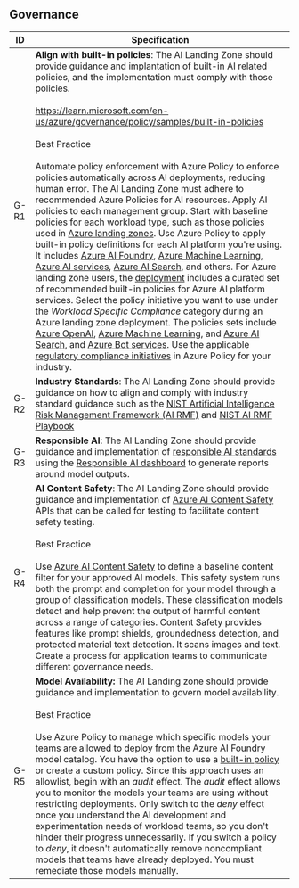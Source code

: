 ## Governance

| ID   | Specification |
|------|--------------|
| G-R1 | **Align with built-in policies**: The AI Landing Zone should provide guidance and implantation of built-in AI related policies, and the implementation must comply with those policies.<br><br><https://learn.microsoft.com/en-us/azure/governance/policy/samples/built-in-policies><br><br>Best Practice<br><br>Automate policy enforcement with Azure Policy to enforce policies automatically across AI deployments, reducing human error. The AI Landing Zone must adhere to recommended Azure Policies for AI resources. Apply AI policies to each management group. Start with baseline policies for each workload type, such as those policies used in [Azure landing zones](https://github.com/Azure/Enterprise-Scale/wiki/ALZ-Policies). Use Azure Policy to apply built-in policy definitions for each AI platform you're using. It includes [Azure AI Foundry](https://learn.microsoft.com/en-us/azure/ai-services/policy-reference?context=%2Fazure%2Fai-studio%2Fcontext%2Fcontext), [Azure Machine Learning](https://learn.microsoft.com/en-us/azure/machine-learning/policy-reference), [Azure AI services](https://learn.microsoft.com/en-us/azure/ai-services/policy-reference), [Azure AI Search](https://learn.microsoft.com/en-us/azure/search/policy-reference), and others. For Azure landing zone users, the [deployment](https://learn.microsoft.com/en-us/azure/cloud-adoption-framework/ready/landing-zone/implementation-options#environment-development-approaches) includes a curated set of recommended built-in policies for Azure AI platform services. Select the policy initiative you want to use under the _Workload Specific Compliance_ category during an Azure landing zone deployment. The policies sets include [Azure OpenAI](https://www.azadvertizer.net/azpolicyinitiativesadvertizer/Enforce-Guardrails-OpenAI.html), [Azure Machine Learning](https://www.azadvertizer.net/azpolicyinitiativesadvertizer/Enforce-Guardrails-MachineLearning.html), and [Azure AI Search](https://www.azadvertizer.net/azpolicyinitiativesadvertizer/Enforce-Guardrails-CognitiveServices.html), and [Azure Bot services](https://www.azadvertizer.net/azpolicyinitiativesadvertizer/Enforce-Guardrails-BotService.html). Use the applicable [regulatory compliance initiatives](https://learn.microsoft.com/en-us/azure/governance/policy/samples/#regulatory-compliance) in Azure Policy for your industry. |
| G-R2 | **Industry Standards**: The AI Landing Zone should provide guidance on how to align and comply with industry standard guidance such as the [NIST Artificial Intelligence Risk Management Framework (AI RMF)](https://nvlpubs.nist.gov/nistpubs/ai/NIST.AI.100-1.pdf) and [NIST AI RMF Playbook](https://airc.nist.gov/AI_RMF_Knowledge_Base/Playbook) |
| G-R3 | **Responsible AI**: The AI Landing Zone should provide guidance and implementation of [responsible AI standards](https://learn.microsoft.com/en-us/azure/cloud-adoption-framework/scenarios/ai/govern#assess-ai-organizational-risks) using the [Responsible AI dashboard](https://learn.microsoft.com/en-us/azure/machine-learning/concept-responsible-ai-dashboard) to generate reports around model outputs. |
| G-R4 | **AI Content Safety**: The AI Landing Zone should provide guidance and implementation of [Azure AI Content Safety](https://learn.microsoft.com/en-us/azure/ai-services/content-safety/overview) APIs that can be called for testing to facilitate content safety testing.<br><br>Best Practice<br><br>Use [Azure AI Content Safety](https://learn.microsoft.com/en-us/azure/ai-services/content-safety/overview) to define a baseline content filter for your approved AI models. This safety system runs both the prompt and completion for your model through a group of classification models. These classification models detect and help prevent the output of harmful content across a range of categories. Content Safety provides features like prompt shields, groundedness detection, and protected material text detection. It scans images and text. Create a process for application teams to communicate different governance needs. |
| G-R5 | **Model Availability:** The AI Landing zone should provide guidance and implementation to govern model availability.<br><br>Best Practice<br><br>Use Azure Policy to manage which specific models your teams are allowed to deploy from the Azure AI Foundry model catalog. You have the option to use a [built-in policy](https://learn.microsoft.com/en-us/azure/ai-studio/how-to/built-in-policy-model-deployment) or create a custom policy. Since this approach uses an allowlist, begin with an _audit_ effect. The _audit_ effect allows you to monitor the models your teams are using without restricting deployments. Only switch to the _deny_ effect once you understand the AI development and experimentation needs of workload teams, so you don't hinder their progress unnecessarily. If you switch a policy to _deny_, it doesn't automatically remove noncompliant models that teams have already deployed. You must remediate those models manually. |

